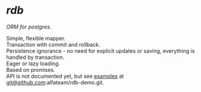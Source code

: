 _rdb_
===
_ORM for postgres_. 


Simple, flexible mapper.  
Transaction with commit and rollback.  
Persistence ignorance - no need for explicit updates or saving, everything is handled by transaction.  
Eager or lazy loading.  
Based on promises.  
API is not documented yet, but see [examples][0] at git@github.com:alfateam/rdb-demo.git.

[0]:https://github.com/alfateam/rdb-demo